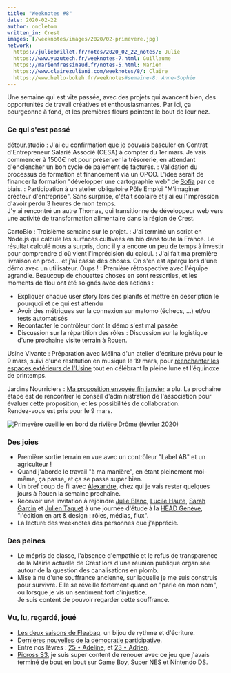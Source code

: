 ```yaml
---
title: "Weeknotes #8"
date: 2020-02-22
author: oncletom
written_in: Crest
images: [/weeknotes/images/2020/02-primevere.jpg]
network:
  https://juliebrillet.fr/notes/2020_02_22_notes/: Julie
  https://www.yuzutech.fr/weeknotes-7.html: Guillaume
  https://marienfressinaud.fr/notes-5.html: Marien
  https://www.clairezuliani.com/weeknotes/8/: Claire
  https://www.hello-bokeh.fr/weeknotes#semaine-8: Anne-Sophie
---
```


Une semaine qui est vite passée, avec des projets qui avancent bien,
des opportunités de travail créatives et enthousiasmantes.
Par ici, ça bourgeonne à fond, et les premières fleurs pointent le bout de leur nez.

<!--more-->

### Ce qui s'est passé

détour.studio
: J'ai eu confirmation que je pouvais basculer en Contrat d'Entrepreneur Salarié Associé (CESA)
  à compter du 1er mars. Je vais commencer à 1500€ net pour préserver la trésorerie,
  en attendant d'enclencher un bon cycle de paiement de factures.
: Validation du processus de formation et financement via un OPCO.
  L'idée serait de financer la formation "développer une cartographie web" de [Sofia]
  par ce biais.
: Participation à un atelier obligatoire Pôle Emploi "M'imaginer créateur d'entreprise". Sans surprise,
  c'était scolaire et j'ai eu l'impression d'avoir perdu 3 heures de mon temps.<br>
  J'y ai rencontré un autre Thomas, qui transitionne de développeur web vers une
  activité de transformation alimentaire dans la région de Crest.

CartoBio
: Troisième semaine sur le projet.
: J'ai terminé un script en Node.js qui calcule les surfaces cultivées en bio dans toute la France.
  Le résultat calculé nous a surpris, donc il y a encore un peu de temps à investir
  pour comprendre d'où vient l'imprécision du calcul.
: J'ai fait ma première livraison en prod… et j'ai cassé des choses.
  On s'en est aperçu lors d'une démo avec un utilisateur. Oups !
: Première rétrospective avec l'équipe agrandie. Beaucoup de chouettes choses
  en sont ressorties, et les moments de flou ont été soignés avec des actions :
  - Expliquer chaque user story lors des planifs et mettre en description le pourquoi et ce qui est attendu
  - Avoir des métriques sur la connexion sur matomo (échecs, ...) et/ou tests automatisés
  - Recontacter le contrôleur dont la démo s'est mal passée
  - Discussion sur la répartition des rôles
: Discussion sur la logistique d'une prochaine visite terrain à Rouen.


Usine Vivante
: Préparation avec Mélina d'un atelier d'écriture prévu pour le 9 mars,
  suivi d'une restitution en musique le 19 mars,
  pour [réenchanter les espaces extérieurs de l'Usine](https://www.usinevivante.org/retour-sur-le-18-janvier-reenchantement-des-espaces-exterieurs/)
  tout en célébrant la pleine lune et l'équinoxe de printemps.

Jardins Nourriciers
: [Ma proposition envoyée fin janvier](/weeknotes/4/) a plu.
  La prochaine étape est de rencontrer le conseil d'administration de l'association
  pour évaluer cette proposition, et les possibilités de collaboration.<br>
  Rendez-vous est pris pour le 9 mars.


![](/weeknotes/images/2020/02-primevere.jpg "Primevère cueillie en bord de rivière Drôme (février 2020)")


### Des joies

- Première sortie terrain en vue avec un contrôleur "Label AB" et un agriculteur !
- Quand j'aborde le travail "à ma manière", en étant pleinement moi-même,
  ça passe, et ça se passe super bien.
- Un bref coup de fil avec [Alexandre], chez qui je vais rester quelques jours à Rouen la semaine prochaine.
- Recevoir une invitation à rejoindre [Julie Blanc][Julie], [Lucile Haute][Lucile], [Sarah Garcin][Sarah] et [Julien Taquet][Julien]
  à une journée d'étude à la [HEAD Genève], "l'édition en art & design : rôles, médias, flux".
- La lecture des weeknotes des personnes que j'apprécie.


### Des peines

- Le mépris de classe, l'absence d'empathie et le refus de transparence de la
  Mairie actuelle de Crest lors d'une réunion publique organisée autour
  de la question des canalisations en plomb.
- Mise à nu d'une souffrance ancienne, sur laquelle je me suis construis pour survivre.
  Elle se réveille fortement quand on "parle en mon nom", ou lorsque je vis un sentiment fort d'injustice.<br>
  Je suis content de pouvoir regarder cette souffrance.


### Vu, lu, regardé, joué

- [Les deux saisons de Fleabag](https://www.bbc.co.uk/programmes/p070npjv), un bijou de rythme et d'écriture.
- [Dernières nouvelles de la démocratie participative](https://www.franceculture.fr/emissions/politique/dernieres-nouvelles-de-la-democratie-participative).
- Entre nos lèvres : [25 • Adeline](https://soundcloud.com/entrenoslevres/25-adeline),
                  et [23 • Adrien](https://soundcloud.com/entrenoslevres/25-adeline).
- [Picross S3](https://www.nintendo.com/games/detail/picross-s3-switch/), je suis
  super content de renouer avec ce jeu que j'avais terminé de bout en bout
  sur Game Boy, Super NES et Nintendo DS.

[détour.studio]: /
[Sofia]: https://twitter.com/sofiaboulaarab
[Antoine]: https://www.quaternum.net/
[Julie]: http://julie-blanc.fr/
[Julien]: https://www.lesvoisinsdustudio.ch/
[Lucile]: http://lucilehaute.fr/
[Sarah]: http://sarahgarcin.com/
[HEAD Genève]: https://www.hesge.ch/head/
[Guillaume]: https://www.yuzutech.fr/
[Alexandre]: https://apollonet.fr/
